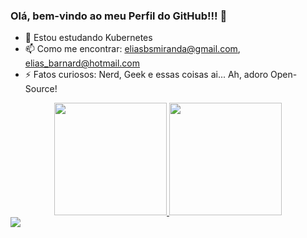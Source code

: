 ### Olá, bem-vindo ao meu Perfil do GitHub!!! 👋

- 🌱 Estou estudando Kubernetes
- 📫 Como me encontrar: eliasbsmiranda@gmail.com, elias_barnard@hotmail.com
- ⚡ Fatos curiosos: Nerd, Geek e essas coisas ai... Ah, adoro Open-Source!
<div align="center">
  <a href="https://github.com/eliasbarnard">
  <img height="180em" src="https://github-readme-stats.vercel.app/api?username=eliasbarnard&show_icons=true&theme=ambient_gradient&include_all_commits=true&count_private=true"/>
  <img height="180em" src="https://github-readme-stats.vercel.app/api/top-langs/?username=eliasbarnard&layout=compact&langs_count=7&theme=ambient_gradient"/>
</div>
  
<div> 
  <a href="https://www.linkedin.com/in/elias-miranda-4b61ab237/" target="_blank"><img src="https://img.shields.io/badge/-LinkedIn-%230077B5?style=for-the-badge&logo=linkedin&logoColor=white" target="_blank"></a> 
</div>
